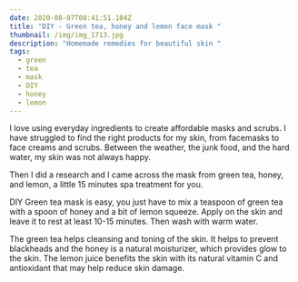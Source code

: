 ```yaml
---
date: 2020-08-07T08:41:51.104Z
title: "DIY - Green tea, honey and lemon face mask "
thumbnail: /img/img_1713.jpg
description: "Homemade remedies for beautiful skin "
tags:
  - green
  - tea
  - mask
  - DIY
  - honey
  - lemon
---
```

I love using everyday ingredients to create affordable masks and scrubs. I have struggled to find the right products for my skin, from facemasks to face creams and scrubs. Between the weather, the junk food, and the hard water, my skin was not always happy.

Then I did a research and I came across the mask from green tea, honey, and lemon, a little 15 minutes spa treatment for you.

DIY Green tea mask is easy, you just have to mix a teaspoon of green tea with a spoon of honey and a bit of lemon squeeze. Apply on the skin and leave it to rest at least 10-15 minutes. Then wash with warm water.

The green tea helps cleansing and toning of the skin. It helps to prevent blackheads and the honey is a natural moisturizer, which provides glow to the skin. The lemon juice benefits the skin with its natural vitamin C and antioxidant that may help reduce skin damage.